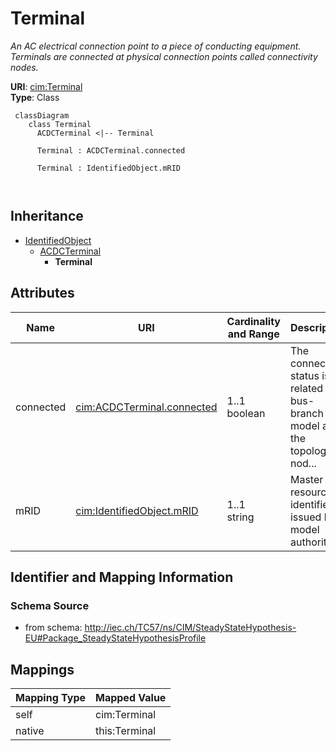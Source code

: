 # Terminal


_An AC electrical connection point to a piece of conducting equipment. Terminals are connected at physical connection points called connectivity nodes._





**URI**: [cim:Terminal](http://iec.ch/TC57/CIM100#Terminal)<br />
**Type**: Class




```mermaid
 classDiagram
    class Terminal
      ACDCTerminal <|-- Terminal
      
      Terminal : ACDCTerminal.connected
        
      Terminal : IdentifiedObject.mRID
        
      
```





## Inheritance
* [IdentifiedObject](IdentifiedObject.md)
    * [ACDCTerminal](ACDCTerminal.md)
        * **Terminal**



## Attributes


| Name | URI | Cardinality and Range | Description | Inheritance |
| ---  | --- | --- | --- | --- |
| connected | [cim:ACDCTerminal.connected](http://iec.ch/TC57/CIM100#ACDCTerminal.connected) | 1..1 <br />  boolean  | The connected status is related to a bus-branch model and the topological nod... | [ACDCTerminal](ACDCTerminal.md) |
| mRID | [cim:IdentifiedObject.mRID](http://iec.ch/TC57/CIM100#IdentifiedObject.mRID) | 1..1 <br />  string  | Master resource identifier issued by a model authority | [IdentifiedObject](IdentifiedObject.md) |









## Identifier and Mapping Information







### Schema Source


* from schema: http://iec.ch/TC57/ns/CIM/SteadyStateHypothesis-EU#Package_SteadyStateHypothesisProfile





## Mappings

| Mapping Type | Mapped Value |
| ---  | ---  |
| self | cim:Terminal |
| native | this:Terminal |




